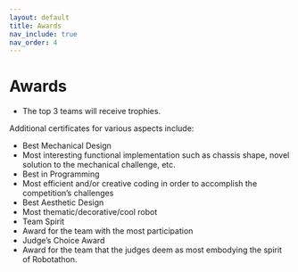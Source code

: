 ```yaml
---
layout: default
title: Awards
nav_include: true
nav_order: 4
---
```


# Awards

* The top 3 teams will receive trophies.

Additional certificates for various aspects include:
* Best Mechanical Design
* Most interesting functional implementation such as chassis shape, novel solution to the mechanical challenge, etc.
* Best in Programming
* Most efficient and/or creative coding in order to accomplish the competition’s challenges
* Best Aesthetic Design
* Most thematic/decorative/cool robot
* Team Spirit
* Award for the team with the most participation
* Judge’s Choice Award
* Award for the team that the judges deem as most embodying the spirit of Robotathon.